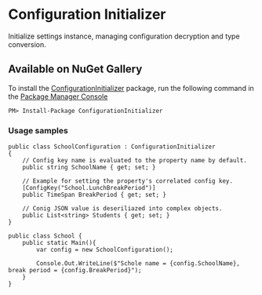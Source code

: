 # Configuration Initializer
Initialize settings instance, managing configuration decryption and type conversion.

## Available on NuGet Gallery

To install the [ConfigurationInitializer](https://www.nuget.org/packages/ConfigurationInitializer/) package,
run the following command in the [Package Manager Console](http://docs.nuget.org/docs/start-here/using-the-package-manager-console)

    PM> Install-Package ConfigurationInitializer
    
### Usage samples ###

    public class SchoolConfiguration : ConfigurationInitializer
    {
        // Config key name is evaluated to the property name by default.
        public string SchoolName { get; set; }

        // Example for setting the property's correlated config key.   
        [ConfigKey("School.LunchBreakPeriod")]
        public TimeSpan BreakPeriod { get; set; }

        // Conig JSON value is deseriliazed into complex objects. 
        public List<string> Students { get; set; }
    }
    
    public class School {
        public static Main(){
            var config = new SchoolConfiguration();
            
            Console.Out.WriteLine($"Schole name = {config.SchoolName}, break period = {config.BreakPeriod}");
        }
    }
